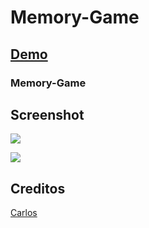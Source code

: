 # Memory-Game
## [Demo](https://carlosrodr1.github.io/memory-game/)
### Memory-Game

## Screenshot

![](https://i.imgur.com/qyNFDmJ.jpg)

![](https://i.imgur.com/ymdE0an.jpg)

## Creditos

[Carlos](https://github.com/carlosrodr1)
